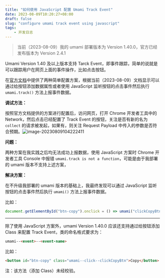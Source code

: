 ```yaml
---
title: "如何使用 JavaScript 配置 Umami Track Event"
date: 2023-08-09T10:20:27+08:00
draft: false
slug: "configure umami track event using javascript"
tags:
    - 开发日志
---
```


> 当前（2023-08-09）我的 umami 部署版本为 Version 1.40.0，官方已经发布版本为 Version 2.4.1

Umami Version 1.40 及以上版本支持 Tarck Event，即事件跟踪，简单的说就是可以跟踪用户在网页上面的事件操作，比如点击按钮。

在[官方文档](https://umami.is/docs/track-events)中提供了两种简单配置方案，根据当前（2023-08-09）文档显示可以通过给按钮添加数据属性或者使用 JavaScript 监听按钮的点击事件然后执行 `umami.track()` 方法上报事件数据。

**调试方法：**

按照官方文档提供的方案进行配置后，访问网页，打开 Chrome 开发者工具中的 Network，然后点击已经配置了 Track Event 的按钮，关注是否有新的名为 `collect` 的请求被发起，如果有，则关注 Request Payload 中传入的参数是否符合预期。![image-20230809104222411](https://waringhu-md-img-oss.oss-cn-hangzhou.aliyuncs.com/md-img/image-20230809104222411.png)

**问题：**

两种方案在我实践之后均无法成功上报数据，使用 JavaScript 方案时 Chrome 开发者工具 Console 中报错 `umami.track is not a function`，可能是由于我部署的 umami 版本不支持上述方案，

**解决方案：**

在不升级我部署的 umami 版本的基础上，我最终发现可以通过 JavaScript 监听按钮的点击事件然后执行 `umami()` 方法上报事件数据。

比如：

```javascript
document.getElementById("btn-copy").onclick = () => umami("clickCopyBtn");
```

---

除了使用 JavaScript 方案外，umami Version 1.40.0 应该还支持通过给按钮添加 Class 来配置 Track Event，类的命名格式要求为：

```html
umami--<event>--<event-name>
```

比如：

```html
<button id="btn-copy" class="umami--click--clickCopyBtn">Copy</button>
```

注：该方法（添加 Class）未经校验。
